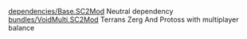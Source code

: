 [dependencies/Base.SC2Mod](dependencies%2FBase.SC2Mod) Neutral dependency
[bundles/VoidMulti.SC2Mod](bundles%2FVoidMulti.SC2Mod) Terrans Zerg And Protoss with multiplayer balance